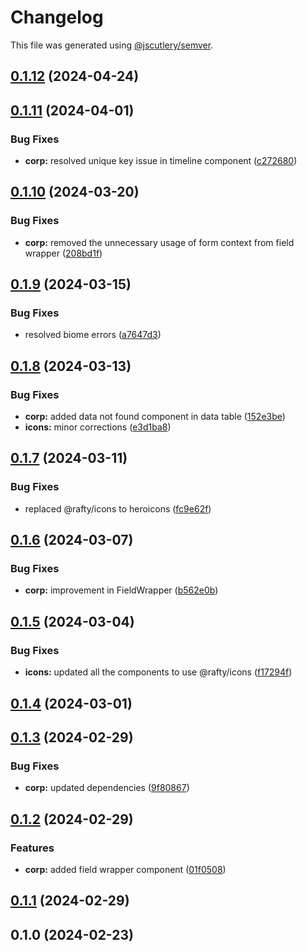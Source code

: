 # Changelog

This file was generated using [@jscutlery/semver](https://github.com/jscutlery/semver).

## [0.1.12](https://github.com/rhinobase/raftyui/compare/corp-0.1.11...corp-0.1.12) (2024-04-24)

## [0.1.11](https://github.com/rhinobase/raftyui/compare/corp-0.1.10...corp-0.1.11) (2024-04-01)


### Bug Fixes

* **corp:** resolved unique key issue in timeline component ([c272680](https://github.com/rhinobase/raftyui/commit/c272680821192c5df2a933df0b25aa90246fa9c9))

## [0.1.10](https://github.com/rhinobase/raftyui/compare/corp-0.1.9...corp-0.1.10) (2024-03-20)


### Bug Fixes

* **corp:** removed the unnecessary usage of form context from field wrapper ([208bd1f](https://github.com/rhinobase/raftyui/commit/208bd1fa21dbe7f16be102364580cff62eec0531))

## [0.1.9](https://github.com/rhinobase/raftyui/compare/corp-0.1.8...corp-0.1.9) (2024-03-15)


### Bug Fixes

* resolved biome errors ([a7647d3](https://github.com/rhinobase/raftyui/commit/a7647d3e928721f72b39e359f2298ed9e579c36b))

## [0.1.8](https://github.com/rhinobase/raftyui/compare/corp-0.1.7...corp-0.1.8) (2024-03-13)


### Bug Fixes

* **corp:** added data not found component in data table ([152e3be](https://github.com/rhinobase/raftyui/commit/152e3bed76a89e1f262199881682e98ae0237cb8))
* **icons:** minor corrections ([e3d1ba8](https://github.com/rhinobase/raftyui/commit/e3d1ba8f4277bca8c6384e09806b3b6d36c58bd3))

## [0.1.7](https://github.com/rhinobase/raftyui/compare/corp-0.1.6...corp-0.1.7) (2024-03-11)


### Bug Fixes

* replaced @rafty/icons to heroicons ([fc9e62f](https://github.com/rhinobase/raftyui/commit/fc9e62fbee931a2fd7743a4a1cf76a9ede154529))

## [0.1.6](https://github.com/rhinobase/raftyui/compare/corp-0.1.5...corp-0.1.6) (2024-03-07)


### Bug Fixes

* **corp:** improvement in FieldWrapper ([b562e0b](https://github.com/rhinobase/raftyui/commit/b562e0bb35a7af17d54bad7aaf6076b0f0c5da69))

## [0.1.5](https://github.com/rhinobase/raftyui/compare/corp-0.1.4...corp-0.1.5) (2024-03-04)


### Bug Fixes

* **icons:** updated all the components to use @rafty/icons ([f17294f](https://github.com/rhinobase/raftyui/commit/f17294fa5796888d123e89837fb042ccee05e3aa))

## [0.1.4](https://github.com/rhinobase/raftyui/compare/corp-0.1.3...corp-0.1.4) (2024-03-01)

## [0.1.3](https://github.com/rhinobase/raftyui/compare/corp-0.1.2...corp-0.1.3) (2024-02-29)


### Bug Fixes

* **corp:** updated dependencies ([9f80867](https://github.com/rhinobase/raftyui/commit/9f80867c6582d7a6c10727670f25da2f7373f388))

## [0.1.2](https://github.com/rhinobase/raftyui/compare/corp-0.1.1...corp-0.1.2) (2024-02-29)


### Features

* **corp:** added field wrapper component ([01f0508](https://github.com/rhinobase/raftyui/commit/01f050854128ecd66259c862f2865c26c02c952e))

## [0.1.1](https://github.com/rhinobase/raftyui/compare/corp-0.1.0...corp-0.1.1) (2024-02-29)

## 0.1.0 (2024-02-23)
